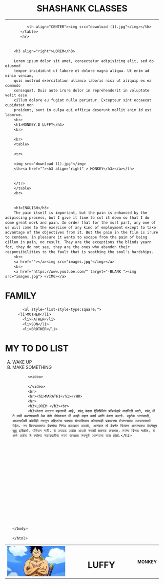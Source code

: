 <!DOCTYPE html>
<html>

<head> 
<title> the website</title>
  </head>
    <body>
      <!DOCTYPE html>
<html>

<head> 
<title> the test website</title>
    </head>
    <body>
        <h1 align="CENTER">SHASHANK CLASSES</h1>
        <hr>
         <table>
              <th width="50%"><img src="download (1).jpg"</img></th>
              <th width="500%"><h1>LUFFY</h1></th>
              <th>MONKEY</th>



              <th align="CENTER"><img src="download (1).jpg"</img></th>
           </table>
           <hr>


        <h3 align="right">LOREM</h3>

        Lorem ipsum dolor sit amet, consectetur adipisicing elit, sed do eiusmod
        tempor incididunt ut labore et dolore magna aliqua. Ut enim ad minim veniam,
        quis nostrud exercitation ullamco laboris nisi ut aliquip ex ea commodo
        consequat. Duis aute irure dolor in reprehenderit in voluptate velit esse
        cillum dolore eu fugiat nulla pariatur. Excepteur sint occaecat cupidatat non
        proident, sunt in culpa qui officia deserunt mollit anim id est laborum.
        <hr>
        <h1>MONKEY.D LUFFY</h1>
        <br>
        
        <br>
        <table>

        <tr>

        <img src="download (1).jpg"</img> 
        <th><a href=""><h3 align="right" > MONKEY</h3></a></th> 
        

        </tr>
        </table>
        <hr>


        <h3>ENGLISH</h3>
        The pain itself is important, but the pain is enhanced by the adipiscing process, but I give it time to cut it down so that I do some great work and pain. In order that for the most part, any one of us will come to the exercise of any kind of employment except to take advantage of the objectives from it. But the pain in the film is irure to condemn, in pleasure it wants to escape from the pain of being cillum in pain, no result. They are the exceptions the blinds yearn for, they do not see, they are the ones who abandon their responsibilities to the fault that is soothing the soul's hardships.
        <br>
        <a href=""></a><img src="images.jpg"</img></a>
        <br>
        <a href="https://www.youtube.com/" target="-BLANK "><img src="images.jpg"> </IMG></a>



 <h1>FAMILY</h1>
    
            <ul style="list-style-type:square;">
          <li>MOTHER</li>
            <li>FATHER</li>
            <li>SON</li>
            <li>BROTHER</li>
</ul>
<h1>MY TO DO LIST </h1>
      <ol type="A">
          <li>WAKE UP</li>
          <li>MAKE SOMETHING</li>

           <video>
               
           </video>
           <br>
           <hr><h1>MARATHI</h1></HR>
           <hr>
           <h3>LOREM </h3><br>
           <h3>वेदना स्वतःच महत्वाची आहे, परंतु वेदना ऍडिपिसिंग प्रक्रियेद्वारे वाढविली जाते, परंतु मी ते कमी करण्यासाठी वेळ देतो जेणेकरून मी काही महान कार्य आणि वेदना करतो. बहुतेक भागांसाठी, आपल्यापैकी कोणीही त्यातून उद्दिष्टांचा फायदा घेण्याशिवाय कोणत्याही प्रकारच्या रोजगाराच्या व्यायामासाठी येईल. पण चित्रपटातल्या वेदनांचा निषेध करावासा वाटतो, आनंदात तो वेदनेत चिल्लम असल्याच्या वेदनेतून सुटू इच्छितो, परिणाम नाही. ते अपवाद आहेत आंधळे ज्याची तळमळ करतात, त्यांना दिसत नाहीत, ते असे आहेत जे त्यांच्या जबाबदारीचा त्याग करतात ज्यामुळे आत्म्याला त्रास होतो.</h3>









          
       





       

    </body>

    </html>

  <html>

  </html>
